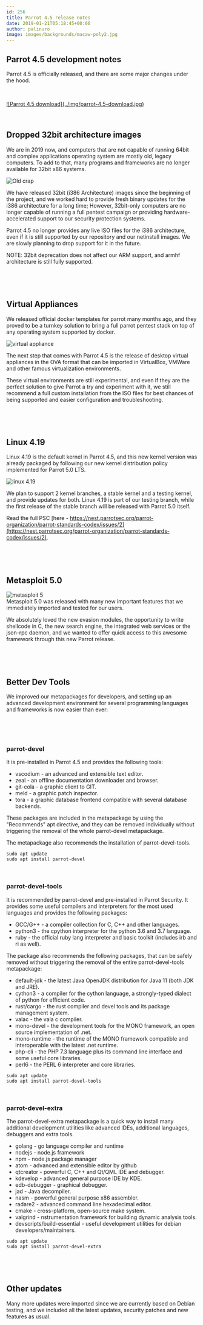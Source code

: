 ```yaml
---
id: 256
title: Parrot 4.5 release notes
date: 2019-01-21T05:18:45+00:00
author: palinuro
image: images/backgrounds/macaw-poly2.jpg
---
```



## Parrot 4.5 development notes

Parrot 4.5 is officially released, and there are some major changes under the hood.


&nbsp;

<a href="https://www.parrotsec.org/download-home.php">
![Parrot 4.5 download](../img/parrot-4.5-download.jpg)
</a>

&nbsp;


## Dropped 32bit architecture images

We are in 2019 now,  and computers that are not capable of running 64bit and complex applications operating system are mostly old, legacy computers. To add to that, many programs and frameworks are no longer available for 32bit x86 systems.

![Old crap](../img/parrot-4.5-old-crap-pc.jpg)

We have released 32bit (i386 Architecture) images since the beginning of the project, and we worked hard to provide fresh binary updates for the i386 architecture for a long time; However, 32bit-only computers are no longer capable of running a full pentest campaign or providing hardware-accelerated support to our security protection systems.

Parrot 4.5 no longer provides any live ISO files for the i386 architecture, even if it is still supported by our repository and our netinstall images. We are slowly planning to drop support for it in the future.

NOTE: 32bit deprecation does not affect our ARM support, and armhf architecture is still fully supported.


&nbsp;

&nbsp;


## Virtual Appliances

We released official docker templates for parrot many months ago, and they proved to be a turnkey solution to bring a full parrot pentest stack on top of any operating system supported by docker.

![virtual appliance](../img/parrot-4.5-virtualbox-ova.png)

The next step that comes with Parrot 4.5 is the release of desktop virtual appliances in the OVA format that can be imported in VirtualBox, VMWare and other famous virtualization environments.

These virtual environments are still experimental, and even if they are the perfect solution to give Parrot a try and experiment with it, we still recommend a full custom installation from the ISO files for best chances of being supported and easier configuration and troubleshooting.

&nbsp;

&nbsp;

## Linux 4.19

Linux 4.19 is the default kernel in Parrot 4.5, and this new kernel version was already packaged by following our new kernel distribution policy implemented for Parrot 5.0 LTS.

![linux 4.19](../img/parrot-4.5-linux-4.19.jpg)

We plan to support 2 kernel branches, a stable kernel and a testing kernel, and provide updates for both. Linux 4.19 is part of our testing branch, while the first release of the stable branch will be released with Parrot 5.0 itself.

Read the full PSC [here - https://nest.parrotsec.org/parrot-organization/parrot-standards-codex/issues/2](https://nest.parrotsec.org/parrot-organization/parrot-standards-codex/issues/2). 

&nbsp;

&nbsp;

## Metasploit 5.0  

![metasploit 5](../img/parrot-4.5-metasploit-5.jpg)
\
Metasploit 5.0 was released with many new important features that we immediately imported and tested for our users.

We absolutely loved the new evasion modules, the opportunity to write shellcode in C, the new search engine, the integrated web services or the json-rpc daemon, and we wanted to offer quick access to this awesome framework through this new Parrot release.

&nbsp;

&nbsp;

## Better Dev Tools

We improved our metapackages for developers, and setting up an advanced development environment for several programming languages and frameworks is now easier than ever:

&nbsp;

&nbsp;

### parrot-devel

It is pre-installed in Parrot 4.5 and provides the following tools:

* vscodium - an advanced and extensible text editor.
* zeal - an offline documentation downloader and browser.
* git-cola - a graphic client to GIT.
* meld - a graphic patch inspector.
* tora - a graphic database frontend compatible with several database backends.

These packages are included in the metapackage by using the "Recommends" apt directive, and they can be removed individually without triggering the removal of the whole parrot-devel metapackage.

The metapackage also recommends the installation of parrot-devel-tools.

```
sudo apt update
sudo apt install parrot-devel
```

&nbsp;


### parrot-devel-tools

It is recommended by parrot-devel and pre-installed in Parrot Security.
It provides some useful compilers and interpreters for the most used languages and provides the following packages:

* GCC/G++ - a compiler collection for C, C++ and other languages.
* python3 - the cpython interpreter for the python 3.6 and 3.7 language.
* ruby - the official ruby lang interpreter and basic toolkit (includes irb and ri as well).

The package also recommends the following packages, that can be safely removed without triggering the removal of the entire parrot-devel-tools metapackage:

* default-jdk - the latest Java OpenJDK distribution for Java 11 (both JDK and JRE).
* cython3 - a compiler for the cython language, a strongly-typed dialect of python for efficient code.
* rust/cargo - the rust compiler and devel tools and its package management system.
* valac - the vala c compiler.
* mono-devel - the development tools for the MONO framework, an open source implementation of .net.
* mono-runtime - the runtime of the MONO framework compatible and interoperable with the latest .net runtime.
* php-cli - the PHP 7.3 language plus its command line interface and some useful core libraries.
* perl6 - the PERL 6 interpreter and core libraries.
```
sudo apt update
sudo apt install parrot-devel-tools
```
&nbsp;


### parrot-devel-extra

The parrot-devel-extra metapackage is a quick way to install many additional development utilities like advanced IDEs, additional languages, debuggers and extra tools.

* golang - go language compiler and runtime
* nodejs - node.js framework
* npm - node.js package manager
* atom - advanced and extensible editor by github
* qtcreator - powerful C, C++ and Qt/QML IDE and debugger.
* kdevelop - advanced general purpose IDE by KDE.
* edb-debugger - graphical debugger.
* jad - Java decompiler.
* nasm - powerful general purpose x86 assembler.
* radare2 - advanced command line hexadecimal editor.
* cmake - cross-platform, open-source make system.
* valgrind - nstrumentation framework for building dynamic analysis tools.
* devscripts/build-essential - useful development utilities for debian developers/maintainers.

```
sudo apt update
sudo apt install parrot-devel-extra
```

&nbsp;

&nbsp;

## Other updates

Many more updates were imported since we are currently based on Debian testing, and we included all the latest updates, security patches and new features as usual.




